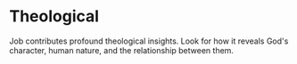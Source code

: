 # Theological

Job contributes profound theological insights. Look for how it reveals God's character, human nature, and the relationship between them.

